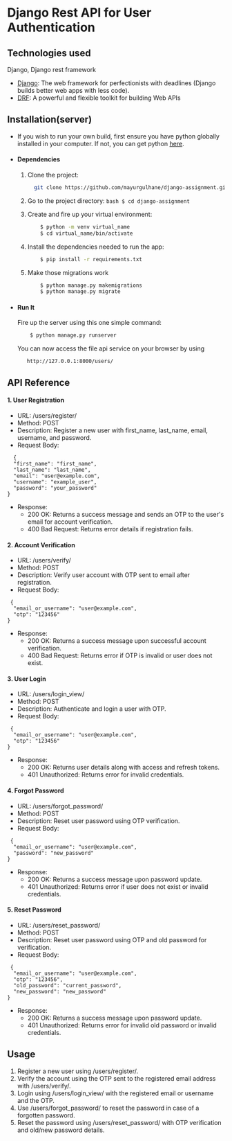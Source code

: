 
# Django Rest API for User Authentication



## Technologies used
 Django, Django rest framework

* [Django](https://www.djangoproject.com/): The web framework for perfectionists with deadlines (Django builds better web apps with less code).
* [DRF](www.django-rest-framework.org/): A powerful and flexible toolkit for building Web APIs



## Installation(server)
* If you wish to run your own build, first ensure you have python globally installed in your computer. If not, you can get python [here](https://www.python.org").

  

* #### Dependencies

    1.  Clone the project:
        ```bash
          git clone https://github.com/mayurgulhane/django-assignment.git
        ```

     2.  Go to the project directory:
        ```bash
           $ cd django-assignment
        ```

    4. Create and fire up your virtual environment:
        ```bash
            $ python -m venv virtual_name
            $ cd virtual_name/bin/activate
        ```
    5. Install the dependencies needed to run the app:
        ```bash
            $ pip install -r requirements.txt
        ```
    6. Make those migrations work
        ```bash
            $ python manage.py makemigrations
            $ python manage.py migrate
        ```

* #### Run It
    Fire up the server using this one simple command:
    ```bash
        $ python manage.py runserver
    ```
    You can now access the file api service on your browser by using
    ```
       http://127.0.0.1:8000/users/
    ```



## API Reference

#### 1. User Registration

* URL: /users/register/
* Method: POST
* Description: Register a new user with first_name, last_name, email, username, and password.
* Request Body:

```http
  {
  "first_name": "first_name",
  "last_name": "last_name",
  "email": "user@example.com",
  "username": "example_user",
  "password": "your_password"
}
```
* Response:
    * 200 OK: Returns a success message and sends an OTP to the user's email for account verification.
    * 400 Bad Request: Returns error details if registration fails.

#### 2. Account Verification
* URL: /users/verify/
* Method: POST
* Description: Verify user account with OTP sent to email after registration.
* Request Body:
```http
 {
  "email_or_username": "user@example.com",
  "otp": "123456"
}
```
* Response:
    * 200 OK: Returns a success message upon successful account verification.
    * 400 Bad Request: Returns error if OTP is invalid or user does not exist.

#### 3. User Login
* URL: /users/login_view/
* Method: POST
* Description: Authenticate and login a user with OTP.
* Request Body:
```http
 {
  "email_or_username": "user@example.com",
  "otp": "123456"
}
```
* Response:
    * 200 OK: Returns user details along with access and refresh tokens.
    * 401 Unauthorized: Returns error for invalid credentials.

#### 4. Forgot Password
* URL: /users/forgot_password/
* Method: POST
* Description: Reset user password using OTP verification.
* Request Body:
```http
 {
  "email_or_username": "user@example.com",
  "password": "new_password"
}
```
* Response:
    * 200 OK: Returns a success message upon password update.
    * 401 Unauthorized: Returns error if user does not exist or invalid credentials.

#### 5. Reset Password
* URL: /users/reset_password/
* Method: POST
* Description: Reset user password using OTP and old password for verification.
* Request Body:
```http
 {
  "email_or_username": "user@example.com",
  "otp": "123456",
  "old_password": "current_password",
  "new_password": "new_password"
}
```
* Response:
    * 200 OK: Returns a success message upon password update.
    * 401 Unauthorized: Returns error for invalid old password or invalid credentials.


## Usage

1. Register a new user using /users/register/.
2. Verify the account using the OTP sent to the registered email address with /users/verify/.
3. Login using /users/login_view/ with the registered email or username and the OTP.
4. Use /users/forgot_password/ to reset the password in case of a forgotten password.
5. Reset the password using /users/reset_password/ with OTP verification and old/new password details.
